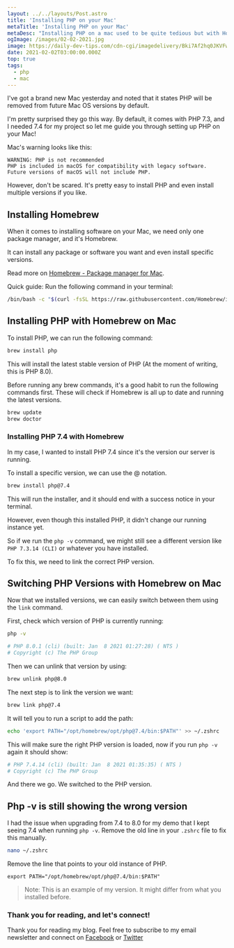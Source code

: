 ```yaml
---
layout: ../../layouts/Post.astro
title: 'Installing PHP on your Mac'
metaTitle: 'Installing PHP on your Mac'
metaDesc: "Installing PHP on a mac used to be quite tedious but with Homebrew it's a breeze"
ogImage: /images/02-02-2021.jpg
image: https://daily-dev-tips.com/cdn-cgi/imagedelivery/Bki7Af2hq0JKVFw1XYYMQg/4e298140-eec6-4555-eea8-cdd2de55f700/og
date: 2021-02-02T03:00:00.000Z
top: true
tags:
  - php
  - mac
---
```


I've got a brand new Mac yesterday and noted that it states PHP will be removed from future Mac OS versions by default.

I'm pretty surprised they go this way. By default, it comes with PHP 7.3, and I needed 7.4 for my project so let me guide you through setting up PHP on your Mac!

Mac's warning looks like this:

```text
WARNING: PHP is not recommended
PHP is included in macOS for compatibility with legacy software.
Future versions of macOS will not include PHP.
```

However, don't be scared. It's pretty easy to install PHP and even install multiple versions if you like.

## Installing Homebrew

When it comes to installing software on your Mac, we need only one package manager, and it's Homebrew.

It can install any package or software you want and even install specific versions.

Read more on [Homebrew - Package manager for Mac](https://daily-dev-tips.com/posts/homebrew-one-package-manager-to-rule-them-all/).

Quick guide: Run the following command in your terminal:

```bash
/bin/bash -c "$(curl -fsSL https://raw.githubusercontent.com/Homebrew/install/HEAD/install.sh)"
```

## Installing PHP with Homebrew on Mac

To install PHP, we can run the following command:

```bash
brew install php
```

This will install the latest stable version of PHP (At the moment of writing, this is PHP 8.0).

Before running any brew commands, it's a good habit to run the following commands first. These will check if Homebrew is all up to date and running the latest versions.

```bash
brew update
brew doctor
```

### Installing PHP 7.4 with Homebrew

In my case, I wanted to install PHP 7.4 since it's the version our server is running.

To install a specific version, we can use the @ notation.

```bash
brew install php@7.4
```

This will run the installer, and it should end with a success notice in your terminal.

However, even though this installed PHP, it didn't change our running instance yet.

So if we run the `php -v` command, we might still see a different version like `PHP 7.3.14 (CLI)` or whatever you have installed.

To fix this, we need to link the correct PHP version.

## Switching PHP Versions with Homebrew on Mac

Now that we installed versions, we can easily switch between them using the `link` command.

First, check which version of PHP is currently running:

```bash
php -v

# PHP 8.0.1 (cli) (built: Jan  8 2021 01:27:28) ( NTS )
# Copyright (c) The PHP Group
```

Then we can unlink that version by using:

```bash
brew unlink php@8.0
```

The next step is to link the version we want:

```bash
brew link php@7.4
```

It will tell you to run a script to add the path:

```bash
echo 'export PATH="/opt/homebrew/opt/php@7.4/bin:$PATH"' >> ~/.zshrc
```

This will make sure the right PHP version is loaded, now if you run `php -v` again it should show:

```bash
# PHP 7.4.14 (cli) (built: Jan  8 2021 01:35:35) ( NTS )
# Copyright (c) The PHP Group
```

And there we go. We switched to the PHP version.

## Php -v is still showing the wrong version

I had the issue when upgrading from 7.4 to 8.0 for my demo that I kept seeing 7.4 when running `php -v`. Remove the old line in your `.zshrc` file to fix this manually.

```bash
nano ~/.zshrc
```

Remove the line that points to your old instance of PHP.

```text
export PATH="/opt/homebrew/opt/php@7.4/bin:$PATH"
```

> Note: This is an example of my version. It might differ from what you installed before.

### Thank you for reading, and let's connect!

Thank you for reading my blog. Feel free to subscribe to my email newsletter and connect on [Facebook](https://www.facebook.com/DailyDevTipsBlog) or [Twitter](https://twitter.com/DailyDevTips1)
